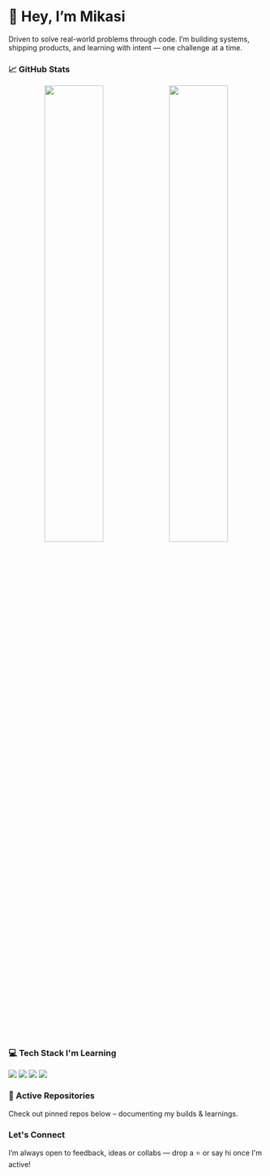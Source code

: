 # 👋 Hey, I’m Mikasi 

Driven to solve real-world problems through code. I’m building systems, shipping products, and learning with intent — one challenge at a time.




### 📈 GitHub Stats

<p align="center">
  <img src="https://github-readme-stats.vercel.app/api?username=MIKASIA04&show_icons=true&theme=radical" width="48%" />
  <img src="https://github-readme-streak-stats.herokuapp.com?user=MIKASIA04&theme=radical" width="48%" />
</p>





### 💻 Tech Stack I'm Learning

<p>
  <img src="https://img.shields.io/badge/C++-blue?style=for-the-badge&logo=cplusplus&logoColor=white"/>
  <img src="https://img.shields.io/badge/HTML5-orange?style=for-the-badge&logo=html5&logoColor=white"/>
  <img src="https://img.shields.io/badge/CSS3-blue?style=for-the-badge&logo=css3&logoColor=white"/>
  <img src="https://img.shields.io/badge/JavaScript-F7DF1E?style=for-the-badge&logo=javascript&logoColor=black"/>
  <br>
</p>




### 📌 Active Repositories
 Check out pinned repos below – documenting my builds & learnings.



### Let's Connect
 I’m always open to feedback, ideas or collabs — drop a ⭐ or say hi once I'm active!


